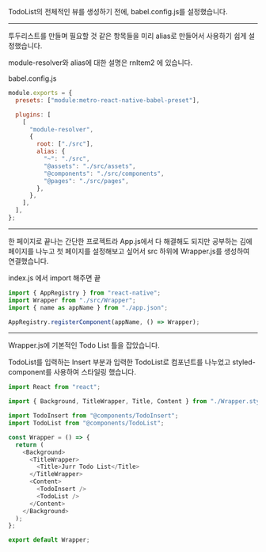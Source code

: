 TodoList의 전체적인 뷰를 생성하기 전에, babel.config.js를 설정했습니다.

---

투두리스트를 만들며 필요할 것 같은 항목들을 미리 alias로 만들어서 사용하기 쉽게 설정했습니다.

module-resolver와 alias에 대한 설명은 rnItem2 에 있습니다.

babel.config.js

```javascript
module.exports = {
  presets: ["module:metro-react-native-babel-preset"],

  plugins: [
    [
      "module-resolver",
      {
        root: ["./src"],
        alias: {
          "~": "./src",
          "@assets": "./src/assets",
          "@components": "./src/components",
          "@pages": "./src/pages",
        },
      },
    ],
  ],
};
```

---

한 페이지로 끝나는 간단한 프로젝트라 App.js에서 다 해결해도 되지만 공부하는 김에 페이지를 나누고 첫 페이지를 설정해보고 싶어서 src 하위에 Wrapper.js를 생성하여 연결했습니다.

index.js 에서 import 해주면 끝

```javascript
import { AppRegistry } from "react-native";
import Wrapper from "./src/Wrapper";
import { name as appName } from "./app.json";

AppRegistry.registerComponent(appName, () => Wrapper);
```

---

Wrapper.js에 기본적인 Todo List 틀을 잡았습니다.

TodoList를 입력하는 Insert 부분과 입력한 TodoList로 컴포넌트를 나누었고 styled-component를 사용하여 스타일링 했습니다.

```javascript
import React from "react";

import { Background, TitleWrapper, Title, Content } from "./Wrapper.style";

import TodoInsert from "@components/TodoInsert";
import TodoList from "@components/TodoList";

const Wrapper = () => {
  return (
    <Background>
      <TitleWrapper>
        <Title>Jurr Todo List</Title>
      </TitleWrapper>
      <Content>
        <TodoInsert />
        <TodoList />
      </Content>
    </Background>
  );
};

export default Wrapper;
```
